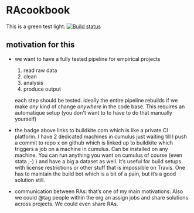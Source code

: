 # RAcookbook

This is a green test light: [![Build status](https://badge.buildkite.com/352e8b15b2e5aeb644fa43740cfebceda8883f0d7c5ff459e7.svg)](https://buildkite.com/sciencespoecon/racookbook)

## motivation for this

- we want to have a fully tested pipeline for empirical projects
    1. read raw data
    1. clean
    1. analysis
    1. produce output
    
    each step should be tested. ideally the entire pipeline rebuilds if we make *any* kind of change *anywhere* in the code base. This requires an automatique setup (you don't want to to have to do that manually yourself)
- the badge above links to buildkite.com which is like a private CI platform. I have 2 dedicated machines in cumulus just waiting till I push a commit to repo x on github which is linked up to buildkite which triggers a job on a machine in cumulus. Can be installed on any machine. You can run anything you want on cumulus of course (even stata ;-) ) and have a big a dataset as well. It’s useful for build setups with license restrictions or other stuff that is impossible on Travis. One has to maintain the build bot which is a bit of a pain, but it’s a good solution still.
- communication between RAs: that’s one of my main motivations. Also we could @tag people within the org an assign jobs and share solutions across projects. We could even share RAs.

